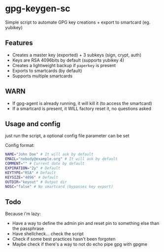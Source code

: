 # gpg-keygen-sc

Simple script to automate GPG key creations + export to smartcard (eg. yubikey)

## Features

* Creates a master key (exported) + 3 subkeys (sign, crypt, auth)
* Keys are RSA 4096bits by default (supports yubikey 4)
* Creates a lightweight backup if `paperkey` is present
* Exports to smartcards (by default)
* Supports multiple smartcards

## WARN

* If gpg-agent is already running, it will kill it (to access the smartcard)
* If a smartcard is present, it WILL factory reset it, no questions asked

## Usage and config

just run the script, a optional config file parameter can be set

Config format:
```bash
NAME="John Doe" # It will ask by default
EMAIL="nobody@example.org" # It will ask by default
COMMENT="" # Current date by default
EXPIRATION="2y" # Default
KEYTYPE="RSA" # Default
KEYSIZE="4096" # Default
OUTDIR="keyout" # Output dir
NOSC="false" # No smartcard (bypasses key export)
```

## Todo

Because i'm lazy:
* Have a way to define the admin pin and reset pin to something else than the passphrase
* Have shellcheck... check the script
* Check if some best practices hasn't been forgoten
* Maybe check if there's a way to not do echo pipe gpg with gpgme

